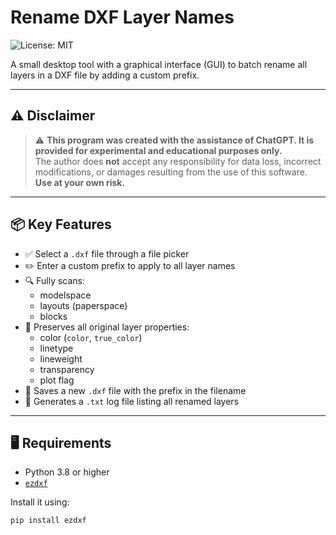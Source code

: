 # Rename DXF Layer Names

![License: MIT](https://img.shields.io/badge/License-MIT-yellow.svg)

A small desktop tool with a graphical interface (GUI) to batch rename all layers in a DXF file by adding a custom prefix.

---

## ⚠️ Disclaimer

> ⚠️ **This program was created with the assistance of ChatGPT. It is provided for experimental and educational purposes only.**  
> The author does **not** accept any responsibility for data loss, incorrect modifications, or damages resulting from the use of this software.  
> **Use at your own risk.**

---

## 📦 Key Features

- ✅ Select a `.dxf` file through a file picker
- ✏️ Enter a custom prefix to apply to all layer names
- 🔍 Fully scans:
  - modelspace
  - layouts (paperspace)
  - blocks
- 🎨 Preserves all original layer properties:
  - color (`color`, `true_color`)
  - linetype
  - lineweight
  - transparency
  - plot flag
- 💾 Saves a new `.dxf` file with the prefix in the filename
- 📝 Generates a `.txt` log file listing all renamed layers

---

## 🖥️ Requirements

- Python 3.8 or higher
- [`ezdxf`](https://pypi.org/project/ezdxf/)

Install it using:

```bash
pip install ezdxf
